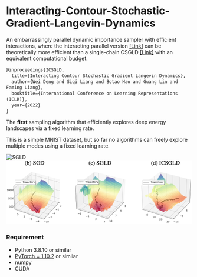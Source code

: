 # Interacting-Contour-Stochastic-Gradient-Langevin-Dynamics
An embarrassingly parallel dynamic importance sampler with efficient interactions, where the interacting parallel version [\[Link\]](https://openreview.net/pdf?id=IK9ap6nxXr2) can be theoretically more efficient than a single-chain CSGLD [\[Link\]](https://arxiv.org/pdf/2010.09800.pdf) with an equivalent computational budget.


```
@inproceedings{ICSGLD,
  title={Interacting Contour Stochastic Gradient Langevin Dynamics},
  author={Wei Deng and Siqi Liang and Botao Hao and Guang Lin and Faming Liang},
  booktitle={International Conference on Learning Representations (ICLR)},
  year={2022}
}
```

The **first** sampling algorithm that efficiently explores deep energy landscapes via a fixed learning rate.

This is a simple MNIST dataset, but so far no algorithms can freely explore multiple modes using a fixed learning rate.

<p float="left">
  <img src="./figures/ICSGLD_losses_path.gif" width="200" title="SGLD"/>
  <img src="./figures/SGD_SGLD_CSGLD.png" width="600" title="SGLD"/>
</p>



### Requirement

* Python 3.8.10 or similar
* [PyTorch = 1.10.2](https://pytorch.org/) or similar
* numpy
* CUDA

